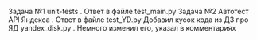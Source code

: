 Задача №1 unit-tests . Ответ в файле test_main.py
Задача №2 Автотест API Яндекса . Ответ в файле test_YD.py
Добавил кусок кода из ДЗ про ЯД yandex_disk.py . Немного изменил его, указал в комментариях
